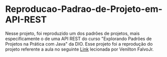 # Reproducao-Padrao-de-Projeto-em-API-REST
Nesse projeto, foi reproduzido um dos padrões de projetos, mais especificamente o de uma API REST do curso "Explorando Padrões de Projetos na Prática com Java" da DIO.
Esse projeto foi a reprodução do projeto referente a aula no seguinte [Link](https://web.dio.me/lab/explorando-padroes-de-projetos-na-pratica-com-java/learning/5393f0ce-16cc-4132-9285-77743f5c6bb3) lecionada por Venilton FalvoJr.

